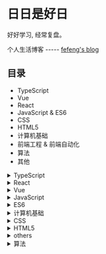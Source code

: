 # 日日是好日
好好学习, 经常复盘。

个人生活博客 ----- [fefeng's blog](https://fefeng.cn/)

## 目录
- TypeScript
- Vue
- React
- JavaScript & ES6
- CSS
- HTML5
- 计算机基础
- 前端工程 & 前端自动化
- 算法
- 其他


<details>
  <summary>TypeScript</summary>
  
  - [认识 TypeScript](https://github.com/ShiRouMi/blog/issues/43)
</details>

<details>
  <summary>React</summary>
  
  - [React 事件机制](https://github.com/ShiRouMi/blog/issues/61)
</details>

<details>
  <summary>Vue</summary>
  
  - [Vue 中图片路径问题](https://github.com/ShiRouMi/blog/issues/52)
  - [利用 History API 无刷新更改地址栏](https://github.com/ShiRouMi/blog/issues/34)
  - [前端路由的实现原理](https://github.com/ShiRouMi/blog/issues/35)
  - [Vue.js 2.0 独立构建和运行时构建的区别](https://github.com/ShiRouMi/blog/issues/9)
  - [Vue filter](https://github.com/ShiRouMi/blog/issues/14)
  - [Vue 生命周期钩子](https://github.com/ShiRouMi/blog/issues/15)
  - [Vue 中需要注意的 API](https://github.com/ShiRouMi/blog/issues/16)
  - [Vue 路由方式](https://github.com/ShiRouMi/blog/issues/27)
</details>

<details>
  <summary>JavaScript</summary>
  
  - [fragment](https://github.com/ShiRouMi/blog/issues/66)
  - [包装对象和包装函数](https://github.com/ShiRouMi/blog/issues/40)
  - [JavaScript 原生事件](https://github.com/ShiRouMi/blog/issues/33)
  - [继承](https://github.com/ShiRouMi/blog/issues/31)
  - [防抖 & 节流 & 定时器](https://github.com/ShiRouMi/blog/issues/30)
  - [this](https://github.com/ShiRouMi/blog/issues/1)
  - [数组](https://github.com/ShiRouMi/blog/issues/2)
  - [new instanceof](https://github.com/ShiRouMi/blog/issues/3)
  - [对象](https://github.com/ShiRouMi/blog/issues/4)
  - [模拟实现 call apply bind 及其思考](https://github.com/ShiRouMi/blog/issues/5)
  - [闭包 作用域](https://github.com/ShiRouMi/blog/issues/6)
  - [深浅拷贝及其实现](https://github.com/ShiRouMi/blog/issues/13)
  - [原型 & 原型链](https://github.com/ShiRouMi/blog/issues/19)
  - [类型判断与 Vue 的布尔属性](https://github.com/ShiRouMi/blog/issues/22)
  - [变量提升与函数提升](https://github.com/ShiRouMi/blog/issues/23)
  - [Event Loop 知多少](https://github.com/ShiRouMi/blog/issues/25)
  - [执行上下文 & 作用域 & 作用域链 & 变量对象](https://github.com/ShiRouMi/blog/issues/26)
  - [迭代 枚举](https://github.com/ShiRouMi/blog/issues/29)
  - [script: async & await](https://github.com/ShiRouMi/blog/issues/18)
  - [JSON、JSON 对象、JSON 字符串](https://github.com/ShiRouMi/blog/issues/46)
</details>

<details>
  <summary>ES6</summary>
  
  - [async & await](https://github.com/ShiRouMi/blog/issues/56)
  - [装饰器](https://github.com/ShiRouMi/blog/issues/42)
  - [Proxy & Reflect](https://github.com/ShiRouMi/blog/issues/41)
  - [谈谈 Promise.race()](https://github.com/ShiRouMi/blog/issues/36)
  - [扩展运算符 & 解构赋值](https://github.com/ShiRouMi/blog/issues/7)
  - [解决原始无模块化的痛点](https://github.com/ShiRouMi/blog/issues/8)
  - [Promise 案例](https://github.com/ShiRouMi/blog/issues/10)
  - [Promise 实现](https://github.com/ShiRouMi/blog/issues/12)
  - [阅读 Vue 源码学习 Class](https://github.com/ShiRouMi/blog/issues/20)
  - [阅读 Vue Router 源码学习 Class 继承](https://github.com/ShiRouMi/blog/issues/21)
  - [Set Map](https://github.com/ShiRouMi/blog/issues/28)
</details>


<details>
  <summary>计算机基础</summary>
  
  - [网络](https://github.com/ShiRouMi/blog/issues/17)
</details>

<details>
  <summary>CSS</summary>
  
  - [布局](https://github.com/ShiRouMi/blog/issues/57)
  - [各种预处理器的概念整理](https://github.com/ShiRouMi/blog/issues/58)
  - [移动端开发](https://github.com/ShiRouMi/blog/issues/59)
  - [移动端开发特性](https://github.com/ShiRouMi/blog/issues/60)
  - [水平垂直居中的又一解决方案--- Absolute Centering](https://github.com/ShiRouMi/blog/issues/53)
  - [CSS 命名规范](https://github.com/ShiRouMi/blog/issues/38)
  - [CSS 知识点整理](https://github.com/ShiRouMi/blog/issues/24)
</details>

<details>
  <summary>HTML5</summary>
  
- [HTML5 --- web语义化](https://github.com/ShiRouMi/blog/issues/44)
- [HTML5 特性大纲](https://github.com/ShiRouMi/blog/issues/45)
- [Cookie localStorage sessionStorage](https://github.com/ShiRouMi/blog/issues/37)
- [Web Worker vs WebSocket](https://github.com/ShiRouMi/blog/issues/32)
</details>


<details>
  <summary>others</summary>
  
- [实现全屏功能](https://github.com/ShiRouMi/blog/issues/11)
- [axios 传参的几种方式（传递表单数据 | 传递 JSON 对象| 传递 JSON 字符串）](https://github.com/ShiRouMi/blog/issues/47)
- [npm 笔记](https://github.com/ShiRouMi/blog/issues/48)
- [Babel 概念摘要](https://github.com/ShiRouMi/blog/issues/49)
- [图片性能优化实战经验](https://github.com/ShiRouMi/blog/issues/54)
- [自动化构建工具](https://github.com/ShiRouMi/blog/issues/55)
- [前端处理异常](https://github.com/ShiRouMi/blog/issues/65)
- [为什么使用前端框架](https://github.com/ShiRouMi/blog/issues/64)
- [前端处理数据难，难在哪？](https://github.com/ShiRouMi/blog/issues/63)
- [前端工程化](https://github.com/ShiRouMi/blog/issues/62)


</details>

<details>
  <summary>算法</summary>
</details>